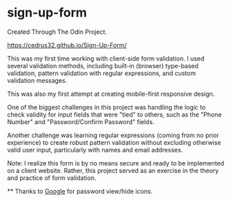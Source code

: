 # sign-up-form

Created Through The Odin Project.

https://cedrus32.github.io/Sign-Up-Form/

This was my first time working with client-side form validation. I used several validation methods, including built-in (browser) type-based validation, pattern validation with regular expressions, and custom validation messages.

This was also my first attempt at creating mobile-first responsive design.

One of the biggest challenges in this project was handling the logic to check validity for input fields that were "tied" to others, such as the "Phone Number" and "Password/Confirm Password" fields.

Another challenge was learning regular expressions (coming from no prior experience) to create robust pattern validation without excluding otherwise valid user input, particularly with names and email addresses.

Note: I realize this form is by no means secure and ready to be implemented on a client website. Rather, this project served as an exercise in the theory and practice of form validation.

** Thanks to <a href="https://www.flaticon.com/authors/google">Google</a> for password view/hide icons.
